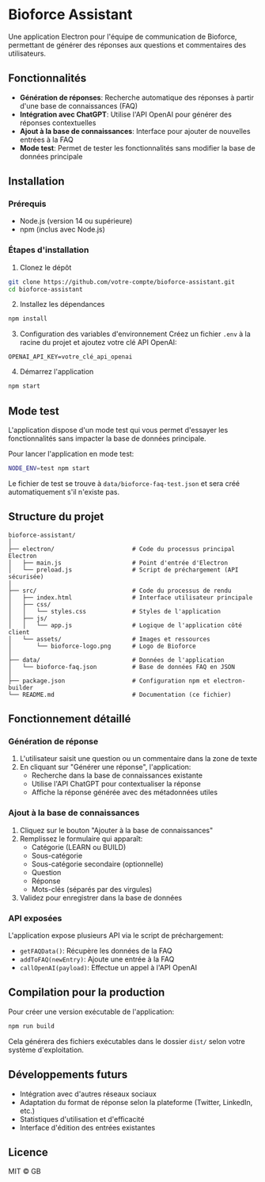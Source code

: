 # Bioforce Assistant

Une application Electron pour l'équipe de communication de Bioforce, permettant de générer des réponses aux questions et commentaires des utilisateurs.

## Fonctionnalités

- **Génération de réponses**: Recherche automatique des réponses à partir d'une base de connaissances (FAQ)
- **Intégration avec ChatGPT**: Utilise l'API OpenAI pour générer des réponses contextuelles
- **Ajout à la base de connaissances**: Interface pour ajouter de nouvelles entrées à la FAQ
- **Mode test**: Permet de tester les fonctionnalités sans modifier la base de données principale

## Installation

### Prérequis

- Node.js (version 14 ou supérieure)
- npm (inclus avec Node.js)

### Étapes d'installation

1. Clonez le dépôt
```bash
git clone https://github.com/votre-compte/bioforce-assistant.git
cd bioforce-assistant
```

2. Installez les dépendances
```bash
npm install
```

3. Configuration des variables d'environnement
Créez un fichier `.env` à la racine du projet et ajoutez votre clé API OpenAI:
```
OPENAI_API_KEY=votre_clé_api_openai
```

4. Démarrez l'application
```bash
npm start
```

## Mode test

L'application dispose d'un mode test qui vous permet d'essayer les fonctionnalités sans impacter la base de données principale.

Pour lancer l'application en mode test:
```bash
NODE_ENV=test npm start
```

Le fichier de test se trouve à `data/bioforce-faq-test.json` et sera créé automatiquement s'il n'existe pas.

## Structure du projet

```
bioforce-assistant/
│
├── electron/                      # Code du processus principal Electron
│   ├── main.js                    # Point d'entrée d'Electron
│   └── preload.js                 # Script de préchargement (API sécurisée)
│
├── src/                           # Code du processus de rendu
│   ├── index.html                 # Interface utilisateur principale
│   ├── css/
│   │   └── styles.css             # Styles de l'application
│   ├── js/
│   │   └── app.js                 # Logique de l'application côté client
│   └── assets/                    # Images et ressources
│       └── bioforce-logo.png      # Logo de Bioforce
│
├── data/                          # Données de l'application
│   └── bioforce-faq.json          # Base de données FAQ en JSON
│
├── package.json                   # Configuration npm et electron-builder
└── README.md                      # Documentation (ce fichier)
```

## Fonctionnement détaillé

### Génération de réponse

1. L'utilisateur saisit une question ou un commentaire dans la zone de texte
2. En cliquant sur "Générer une réponse", l'application:
   - Recherche dans la base de connaissances existante
   - Utilise l'API ChatGPT pour contextualiser la réponse
   - Affiche la réponse générée avec des métadonnées utiles

### Ajout à la base de connaissances

1. Cliquez sur le bouton "Ajouter à la base de connaissances"
2. Remplissez le formulaire qui apparaît:
   - Catégorie (LEARN ou BUILD)
   - Sous-catégorie
   - Sous-catégorie secondaire (optionnelle)
   - Question
   - Réponse
   - Mots-clés (séparés par des virgules)
3. Validez pour enregistrer dans la base de données

### API exposées

L'application expose plusieurs API via le script de préchargement:

- `getFAQData()`: Récupère les données de la FAQ
- `addToFAQ(newEntry)`: Ajoute une entrée à la FAQ
- `callOpenAI(payload)`: Effectue un appel à l'API OpenAI

## Compilation pour la production

Pour créer une version exécutable de l'application:

```bash
npm run build
```

Cela générera des fichiers exécutables dans le dossier `dist/` selon votre système d'exploitation.

## Développements futurs

- Intégration avec d'autres réseaux sociaux
- Adaptation du format de réponse selon la plateforme (Twitter, LinkedIn, etc.)
- Statistiques d'utilisation et d'efficacité
- Interface d'édition des entrées existantes

## Licence

MIT © GB
